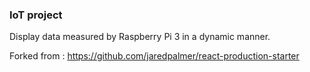 ### IoT project

Display data measured by Raspberry Pi 3 in a dynamic manner.


Forked from : https://github.com/jaredpalmer/react-production-starter